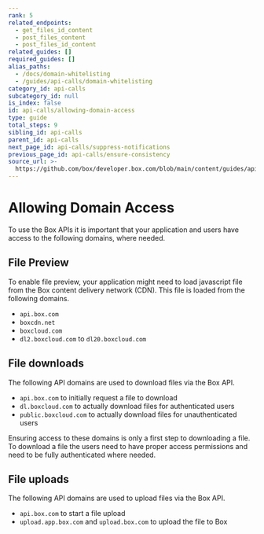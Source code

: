 ```yaml
---
rank: 5
related_endpoints:
  - get_files_id_content
  - post_files_content
  - post_files_id_content
related_guides: []
required_guides: []
alias_paths:
  - /docs/domain-whitelisting
  - /guides/api-calls/domain-whitelisting
category_id: api-calls
subcategory_id: null
is_index: false
id: api-calls/allowing-domain-access
type: guide
total_steps: 9
sibling_id: api-calls
parent_id: api-calls
next_page_id: api-calls/suppress-notifications
previous_page_id: api-calls/ensure-consistency
source_url: >-
  https://github.com/box/developer.box.com/blob/main/content/guides/api-calls/allowing-domain-access.md
---
```

# Allowing Domain Access

To use the Box APIs it is important that your application and users have access
to the following domains, where needed.

## File Preview

To enable file preview, your application might need to load javascript file from
the Box content delivery network (CDN). This file is loaded from the following
domains.

- `api.box.com`
- `boxcdn.net`
- `boxcloud.com`
- `dl2.boxcloud.com` to `dl20.boxcloud.com`

## File downloads

The following API domains are used to download files via the Box API.

- `api.box.com` to initially request a file to download
- `dl.boxcloud.com` to actually download files for authenticated users
- `public.boxcloud.com` to actually download files for unauthenticated users

<Message type='warning'>

Ensuring access to these domains is only a first step to downloading a file.
To download a file the users need to have proper access permissions and need
to be fully authenticated where needed.

</Message>

## File uploads

The following API domains are used to upload files via the Box API.

- `api.box.com` to start a file upload
- `upload.app.box.com` and `upload.box.com` to upload the file to Box